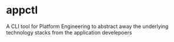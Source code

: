 # appctl
A CLI tool for Platform Engineering to abstract away the underlying technology stacks from the application develepoers
